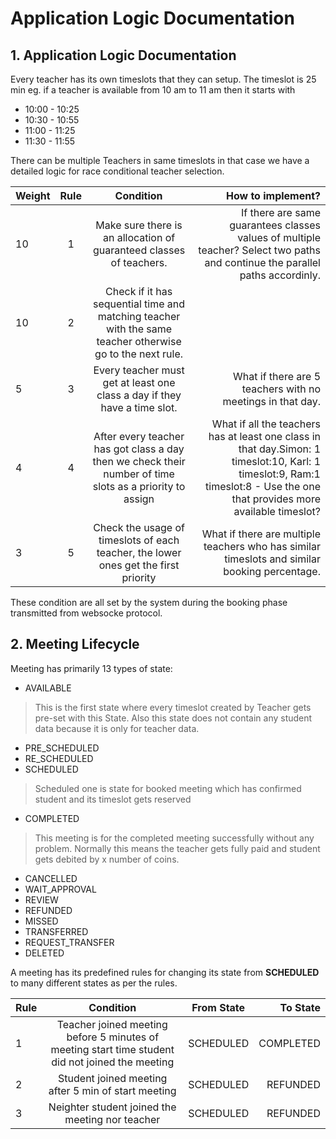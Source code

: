 # Application Logic Documentation 


## 1. Application Logic Documentation

Every teacher has its own timeslots that they can setup. The timeslot is 25 min eg. if a teacher is available from 10 am to 11 am then it starts with 


   - 10:00 - 10:25 
   - 10:30 - 10:55
   - 11:00 - 11:25
   - 11:30 - 11:55

There can be multiple Teachers in same timeslots in that case we have a detailed logic for race conditional teacher selection.


| Weight     | Rule | Condition     | How to implement?     |
| :---        |    :----:   |  :----:       |---: |
| 10    | 1    | Make sure there is an allocation of guaranteed classes of teachers.  |If there are same guarantees classes values of multiple teacher?  Select two paths and continue the parallel paths accordinly.|
| 10      | 2       | Check if it  has sequential time and matching teacher with the same teacher otherwise go to the next rule.   | 
| 5      | 3       | Every teacher must get at least one class a day if they have a time slot.|What if there are 5 teachers with no meetings in that day.|
|4|4|After every teacher has got class a day then we check their number of time slots as a priority to assign|What if all the teachers has at least one class in that day.Simon: 1 timeslot:10, Karl: 1 timeslot:9, Ram:1 timeslot:8 - Use the one that provides more available timeslot?|
|3|5|Check the usage of timeslots of each teacher, the lower ones get the first priority|What if there are multiple teachers who has similar timeslots and similar booking percentage.|

These condition are all set by the system during the booking phase transmitted from websocke protocol. 

## 2. Meeting Lifecycle
Meeting has primarily 13 types of state:



- AVAILABLE

>This is the first state where every timeslot created by Teacher gets pre-set with this State. Also this state does not contain any student data because it is only for teacher data.

- PRE_SCHEDULED
- RE_SCHEDULED
- SCHEDULED
>Scheduled one is state for booked meeting which has confirmed student and its timeslot gets reserved
- COMPLETED
>This meeting is for the completed meeting successfully without any problem. Normally this means the teacher gets fully paid and student gets debited by x number of coins.
- CANCELLED
- WAIT_APPROVAL
- REVIEW
- REFUNDED
- MISSED
- TRANSFERRED
- REQUEST_TRANSFER
- DELETED

A meeting has its predefined rules for changing its state from  **SCHEDULED** to many different states as per the rules.


| Rule      | Condition | From State    |To State|
| :---        |    :----:   | :----: |    ---: |
| 1     | Teacher joined meeting before 5 minutes of meeting start time student did not joined the meeting       | SCHEDULED   | COMPLETED   |
| 2   | Student joined meeting after 5 min of start meeting       | SCHEDULED      | REFUNDED|
| 3   | Neighter student joined the meeting nor teacher        | SCHEDULED      | REFUNDED|